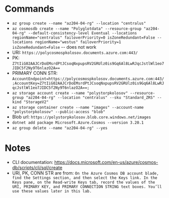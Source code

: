 # Commands

- `az group create --name "az204-04-rg" --location "centralus"`
- `az cosmosdb create --name "Polyglotdata" --resource-group "az204-04-rg" --default-consistency-level Eventual --locations regionName="centralus" failoverPriority=0 isZoneRedundant=False --locations regionName="westus" failoverPriority=1 isZoneRedundant=False` -- does not work
- URI: `https://polycosmospkolosov.documents.azure.com:443/`
- PK: `Z7tIiG02AAJCrDoEMsrdPtJCsoqNxpupsRV2GRUlz0is9Gq6Al8LwRJqcJstlWl1eo7JIDC5f2Ny9T6nlazO2A==`
- PRIMARY CONN STR: `AccountEndpoint=https://polycosmospkolosov.documents.azure.com:443/;AccountKey=Z7tIiG02AAJCrDoEMsrdPtJCsoqNxpupsRV2GRUlz0is9Gq6Al8LwRJqcJstlWl1eo7JIDC5f2Ny9T6nlazO2A==;`
- `az storage account create --name "polystorpkolosov" --resource-group "az204-04-rg" --location "centralus" --sku "Standard_ZRS" --kind "StorageV2"`
- `az storage container create --name "images" --account-name "polystorpkolosov" --public-access "blob"`
- Blob url: `https://polystorpkolosov.blob.core.windows.net/images`
- `dotnet add package Microsoft.Azure.Cosmos --version 3.20.1`
- `az group delete --name "az204-04-rg" --yes`

# Notes

- CLI documentation: https://docs.microsoft.com/en-us/azure/cosmos-db/scripts/cli/sql/create
- URI, PK, CONN STR are from: `On the Azure Cosmos DB account blade, find the Settings section, and then select the Keys link. In the Keys pane, on the Read-write Keys tab, record the values of the URI, PRIMARY KEY, and PRIMARY CONNECTION STRING text boxes. You’ll use these values later in this lab.`
